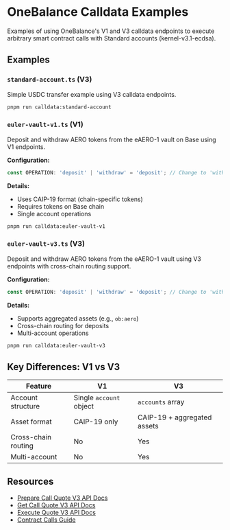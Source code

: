 # OneBalance Calldata Examples

Examples of using OneBalance's V1 and V3 calldata endpoints to execute arbitrary smart contract calls with Standard accounts (kernel-v3.1-ecdsa).

## Examples

### `standard-account.ts` (V3)

Simple USDC transfer example using V3 calldata endpoints.

```bash
pnpm run calldata:standard-account
```

### `euler-vault-v1.ts` (V1)

Deposit and withdraw AERO tokens from the eAERO-1 vault on Base using V1 endpoints.

**Configuration:**
```typescript
const OPERATION: 'deposit' | 'withdraw' = 'deposit'; // Change to 'withdraw' for withdrawals
```

**Details:**
- Uses CAIP-19 format (chain-specific tokens)
- Requires tokens on Base chain
- Single account operations

```bash
pnpm run calldata:euler-vault-v1
```

### `euler-vault-v3.ts` (V3)

Deposit and withdraw AERO tokens from the eAERO-1 vault using V3 endpoints with cross-chain routing support.

**Configuration:**
```typescript
const OPERATION: 'deposit' | 'withdraw' = 'deposit'; // Change to 'withdraw' for withdrawals
```

**Details:**
- Supports aggregated assets (e.g., `ob:aero`)
- Cross-chain routing for deposits
- Multi-account operations

```bash
pnpm run calldata:euler-vault-v3
```

## Key Differences: V1 vs V3

| Feature | V1 | V3 |
|---------|----|----|
| Account structure | Single `account` object | `accounts` array |
| Asset format | CAIP-19 only | CAIP-19 + aggregated assets |
| Cross-chain routing | No | Yes |
| Multi-account | No | Yes |

## Resources

- [Prepare Call Quote V3 API Docs](https://docs.onebalance.io/api-reference/quotes/prepare-call-quote-v3)
- [Get Call Quote V3 API Docs](https://docs.onebalance.io/api-reference/quotes/get-call-quote-v3)
- [Execute Quote V3 API Docs](https://docs.onebalance.io/api-reference/quotes/execute-quote-v3)
- [Contract Calls Guide](https://docs.onebalance.io/guides/contract-calls/overview)
